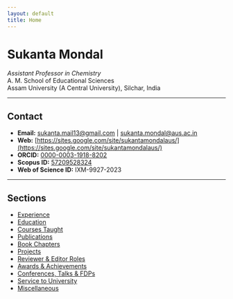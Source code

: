 ```yaml
---
layout: default
title: Home
---
```


# **Sukanta Mondal**
*Assistant Professor in Chemistry*  
A. M. School of Educational Sciences  
Assam University (A Central University), Silchar, India  

---

## Contact
- **Email:** [sukanta.mail13@gmail.com](mailto:sukanta.mail13@gmail.com) | [sukanta.mondal@aus.ac.in](mailto:sukanta.mondal@aus.ac.in)  
- **Web:** [https://sites.google.com/site/sukantamondalaus/](https://sites.google.com/site/sukantamondalaus/)  
- **ORCID:** [0000-0003-1918-8202](https://orcid.org/0000-0003-1918-8202)  
- **Scopus ID:** [57209528324](https://www.scopus.com/authid/detail.uri?authorId=57209528324)  
- **Web of Science ID:** IXM-9927-2023  

---

## Sections
- [Experience](Experience.md)  
- [Education](Education.md)  
- [Courses Taught](Courses.md)  
- [Publications](Publications.md)  
- [Book Chapters](Book-Chapters.md)  
- [Projects](Projects.md)  
- [Reviewer & Editor Roles](Reviewer-Editor.md)  
- [Awards & Achievements](Awards.md)  
- [Conferences, Talks & FDPs](Conferences.md)  
- [Service to University](Service.md)  
- [Miscellaneous](Miscellaneous.md)  
